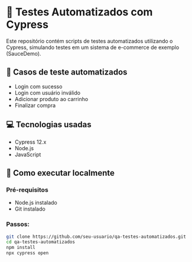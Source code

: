 # 🤖 Testes Automatizados com Cypress

Este repositório contém scripts de testes automatizados utilizando o Cypress, simulando testes em um sistema de e-commerce de exemplo (SauceDemo).

## 🧪 Casos de teste automatizados
- Login com sucesso
- Login com usuário inválido
- Adicionar produto ao carrinho
- Finalizar compra

## 💻 Tecnologias usadas
- Cypress 12.x
- Node.js
- JavaScript

## 🚀 Como executar localmente

### Pré-requisitos
- Node.js instalado
- Git instalado

### Passos:
```bash
git clone https://github.com/seu-usuario/qa-testes-automatizados.git
cd qa-testes-automatizados
npm install
npx cypress open
